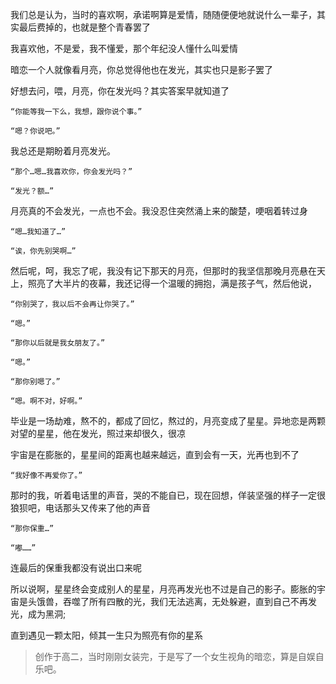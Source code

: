 
我们总是认为，当时的喜欢啊，承诺啊算是爱情，随随便便地就说什么一辈子，其实最后费掉的，也就是整个青春罢了

我喜欢他，不是爱，我不懂爱，那个年纪没人懂什么叫爱情

暗恋一个人就像看月亮，你总觉得他也在发光，其实也只是影子罢了

好想去问，喂，月亮，你在发光吗？其实答案早就知道了

    “你能等我一下么，我想，跟你说个事。”      

    “嗯？你说吧。”    

我总还是期盼着月亮发光。   

    “那个…嗯…我喜欢你，你会发光吗？”    

    “发光？额…”     

月亮真的不会发光，一点也不会。我没忍住突然涌上来的酸楚，哽咽着转过身

    “嗯…我知道了…”   

    “诶，你先别哭啊…”       

然后呢，呵，我忘了呢，我没有记下那天的月亮，但那时的我坚信那晚月亮悬在天上，照亮了大半片的夜幕，我还记得一个温暖的拥抱，满是孩子气，然后他说，

    “你别哭了，我以后不会再让你哭了。”      

    “嗯。”     

    “那你以后就是我女朋友了。”   

    “嗯。”

    “那你别嗯了。”     

    “嗯。啊不对，好啊。”    

毕业是一场劫难，熬不的，都成了回忆，熬过的，月亮变成了星星。异地恋是两颗对望的星星，他在发光，照过来却很久，很凉    

宇宙是在膨胀的，星星间的距离也越来越远，直到会有一天，光再也到不了        

    “我好像不再爱你了。”       

那时的我，听着电话里的声音，哭的不能自已，现在回想，佯装坚强的样子一定很狼狈吧，电话那头又传来了他的声音     

    “那你保重…”     

    “嘟……”  

连最后的保重我都没有说出口来呢

所以说啊，星星终会变成别人的星星，月亮再发光也不过是自己的影子。膨胀的宇宙是头饿兽，吞噬了所有四散的光，我们无法逃离，无处躲避，直到自己不再发光，成为黑洞;

直到遇见一颗太阳，倾其一生只为照亮有你的星系

>创作于高二，当时刚刚女装完，于是写了一个女生视角的暗恋，算是自娱自乐吧。
